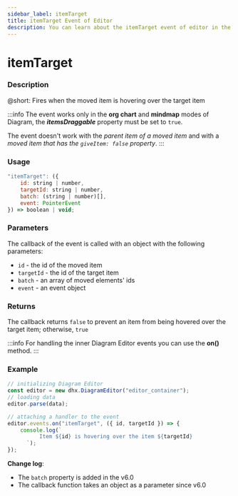 ```yaml
---
sidebar_label: itemTarget
title: itemTarget Event of Editor
description: You can learn about the itemTarget event of editor in the documentation of the DHTMLX JavaScript Diagram library. Browse developer guides and API reference, try out code examples and live demos, and download a free 30-day evaluation version of DHTMLX Diagram.
---
```


# itemTarget

### Description

@short: Fires when the moved item is hovering over the target item

:::info
The event works only in the **org chart** and **mindmap** modes of Diagram, the ***itemsDraggable*** property must be set to `true`.

The event doesn't work with the *parent item of a moved item* and with a *moved item that has the `giveItem: false` property*.
:::

### Usage

~~~jsx
"itemTarget": ({
    id: string | number, 
    targetId: string | number,
    batch: (string | number)[],
    event: PointerEvent
}) => boolean | void;
~~~

### Parameters

The callback of the event is called with an object with the following parameters:

  - `id` - the id of the moved item
  - `targetId` - the id of the target item
  - `batch` - an array of moved elements' ids
  - `event` - an event object

### Returns

The callback returns `false` to prevent an item from being hovered over the target item; otherwise, `true`

:::info
For handling the inner Diagram Editor events you can use the **on()** method.
:::

### Example

~~~jsx {6-11}
// initializing Diagram Editor
const editor = new dhx.DiagramEditor("editor_container");
// loading data
editor.parse(data);

// attaching a handler to the event
editor.events.on("itemTarget", ({ id, targetId }) => {
    console.log(`
          Item ${id} is hovering over the item ${targetId}
      `);
});
~~~

**Change log**:

- The `batch` property is added in the v6.0
- The callback function takes an object as a parameter since v6.0
